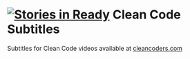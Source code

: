 [![Stories in Ready](https://badge.waffle.io/friendsofcleancode/clean-code-subtitles.png?label=ready)](https://waffle.io/friendsofcleancode/clean-code-subtitles)
Clean Code Subtitles
====================

Subtitles for Clean Code videos available at [cleancoders.com](http://cleancoders.com/)
